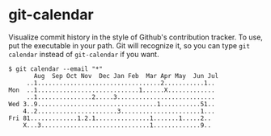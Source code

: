 # git-calendar

Visualize commit history in the style of Github's contribution tracker.
To use, put the executable in your path. Git will recognize it, so you can type
`git calendar` instead of `git-calendar` if you want.



```
$ git calendar --email "*"
       Aug  Sep Oct Nov  Dec Jan Feb  Mar Apr May  Jun Jul
     ..1..................................2...........1..
Mon  ..1............................1......X.............
     ..1...............2.....3...........................
Wed 3..9.................................1...........51..
    4..2......................3......................1...
Fri 81.............1.2.1...............1.......1.....2.. 
    X...3..............................1.............9.. 
```
